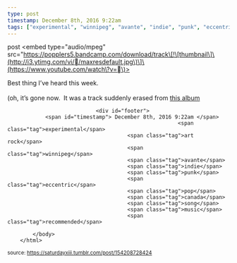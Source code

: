 ```yaml
---
type: post
timestamp: December 8th, 2016 9:22am
tags: ["experimental", "winnipeg", "avante", "indie", "punk", "eccentric", "pop", "canada", "song", "music", "recommended"]
---
```

post
<embed type="audio/mpeg" src="https://popplers5.bandcamp.com/download/track\[!\[thumbnail\]\(http://i3.ytimg.com/vi//maxresdefault.jpg\)\]\(https://www.youtube.com/watch\?v=\)></embed>
                    
                                               
Best thing I’ve heard this week.<br/><br/>(oh, it’s gone now.  It was a track suddenly erased from <a href="https://trampolinesounds.bandcamp.com/album/sometimes-a-song-is-just-a-cigar-ep-2016" target="_blank">this album</a>
 
                                    
                                <div id="footer">
                <span id="timestamp"> December 8th, 2016 9:22am </span>
                                                          <span class="tag">experimental</span>
                                          <span class="tag">art rock</span>
                                          <span class="tag">winnipeg</span>
                                          <span class="tag">avante</span>
                                          <span class="tag">indie</span>
                                          <span class="tag">punk</span>
                                          <span class="tag">eccentric</span>
                                          <span class="tag">pop</span>
                                          <span class="tag">canada</span>
                                          <span class="tag">song</span>
                                          <span class="tag">music</span>
                                          <span class="tag">recommended</span>
                                                    
            </body>
        </html>

        
<small>source: https://saturdayxiii.tumblr.com/post/154208728424</small>